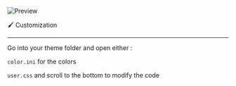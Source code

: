 ![Preview](https://user-images.githubusercontent.com/22730962/146606899-d3a1a2a9-b03f-43e2-91d1-b32dce219c2f.png)

 🖌️ Customization

---

Go into your theme folder and open either :

`color.ini` for the colors

`user.css` and scroll to the bottom to modify the code

